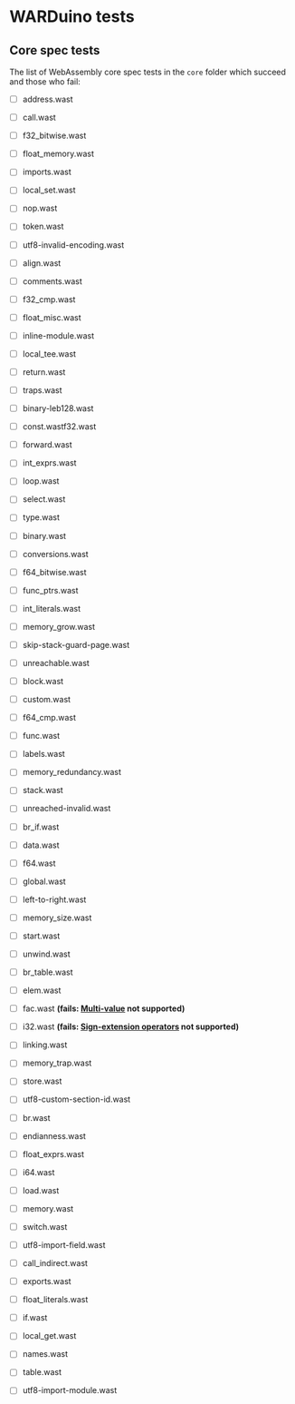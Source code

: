 # WARDuino tests

## Core spec tests

The list of WebAssembly core spec tests in the `core` folder which succeed and those who fail:

- [ ] address.wast
- [ ] call.wast
- [ ] f32\_bitwise.wast
- [ ] float\_memory.wast
- [ ] imports.wast
- [ ] local\_set.wast
- [ ] nop.wast
- [ ] token.wast
- [ ] utf8-invalid-encoding.wast
- [ ] align.wast
- [ ] comments.wast
- [ ] f32\_cmp.wast
- [ ] float\_misc.wast
- [ ] inline-module.wast
- [ ] local\_tee.wast
- [ ] return.wast
- [ ] traps.wast
- [ ] binary-leb128.wast
- [ ] const.wastf32.wast
- [ ] forward.wast
- [ ] int\_exprs.wast
- [ ] loop.wast
- [ ] select.wast
- [ ] type.wast
- [ ] binary.wast
- [ ] conversions.wast
- [ ] f64\_bitwise.wast
- [ ] func\_ptrs.wast
- [ ] int\_literals.wast
- [ ] memory\_grow.wast
- [ ] skip-stack-guard-page.wast
- [ ] unreachable.wast
- [ ] block.wast
- [ ] custom.wast
- [ ] f64\_cmp.wast
- [ ] func.wast
- [ ] labels.wast
- [ ] memory\_redundancy.wast
- [ ] stack.wast
- [ ] unreached-invalid.wast
- [ ] br\_if.wast
- [ ] data.wast
- [ ] f64.wast
- [ ] global.wast
- [ ] left-to-right.wast
- [ ] memory\_size.wast
- [ ] start.wast
- [ ] unwind.wast
- [ ] br\_table.wast
- [ ] elem.wast
- [ ] fac.wast   **(fails: [Multi-value](https://github.com/WebAssembly/multi-value) not supported)**
- [ ] i32.wast   **(fails: [Sign-extension operators](https://github.com/WebAssembly/sign-extension-ops) not supported)**
- [ ] linking.wast
- [ ] memory\_trap.wast
- [ ] store.wast
- [ ] utf8-custom-section-id.wast
- [ ] br.wast
- [ ] endianness.wast
- [ ] float\_exprs.wast
- [ ] i64.wast
- [ ] load.wast
- [ ] memory.wast
- [ ] switch.wast
- [ ] utf8-import-field.wast
- [ ] call\_indirect.wast
- [ ] exports.wast
- [ ] float\_literals.wast
- [ ] if.wast
- [ ] local\_get.wast
- [ ] names.wast
- [ ] table.wast
- [ ] utf8-import-module.wast

